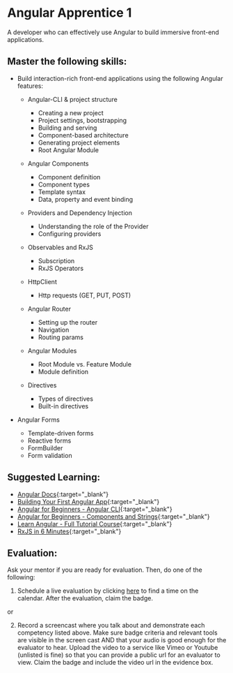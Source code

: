 # Angular Apprentice 1

A developer who can effectively use Angular to build immersive front-end applications.

## Master the following skills:

- Build interaction-rich front-end applications using the following Angular features:

  - Angular-CLI & project structure

    - Creating a new project
    - Project settings, bootstrapping
    - Building and serving
    - Component-based architecture
    - Generating project elements
    - Root Angular Module

  - Angular Components

    - Component definition
    - Component types
    - Template syntax
    - Data, property and event binding

  - Providers and Dependency Injection

    - Understanding the role of the Provider
    - Configuring providers

  - Observables and RxJS

    - Subscription
    - RxJS Operators

  - HttpClient

    - Http requests (GET, PUT, POST)

  - Angular Router

    - Setting up the router
    - Navigation
    - Routing params

  - Angular Modules

    - Root Module vs. Feature Module
    - Module definition

  - Directives
    - Types of directives
    - Built-in directives

- Angular Forms
  - Template-driven forms
  - Reactive forms
  - FormBuilder
  - Form validation

## Suggested Learning:

- [Angular Docs](https://angular.io/){:target="\_blank"}
- [Building Your First Angular App](https://medium.com/free-code-camp/want-to-learn-angular-heres-our-free-33-part-course-by-dan-wahlin-fc2ff27ab451){:target="\_blank"}
- [Angular for Beginners - Angular CLI](https://www.freecodecamp.org/news/angular-9-for-beginners-how-to-install-your-first-app-with-angular-cli/){:target="\_blank"}
- [Angular for Beginners - Components and Strings](https://www.freecodecamp.org/news/angular-9-for-beginners-components-and-string-interpolation/){:target="\_blank"}
- [Learn Angular - Full Tutorial Course](https://www.youtube.com/watch?v=2OHbjep_WjQ){:target="\_blank"}
- [RxJS in 6 Minutes](https://medium.com/@mohandere/rxjs-5-in-5-minutes-1c3b4ed0d8cc){:target="\_blank"}

## Evaluation:

Ask your mentor if you are ready for evaluation. Then, do one of the following:

1. Schedule a live evaluation by clicking [here](https://calendly.com/codex-evaluations/full-stack) to find a time on the calendar. After the evaluation, claim the badge.

or

2. Record a screencast where you talk about and demonstrate each competency listed above. Make sure badge criteria and relevant tools are visible in the screen cast AND that your audio is good enough for the evaluator to hear. Upload the video to a service like Vimeo or Youtube (unlisted is fine) so that you can provide a public url for an evaluator to view. Claim the badge and include the video url in the evidence box.
